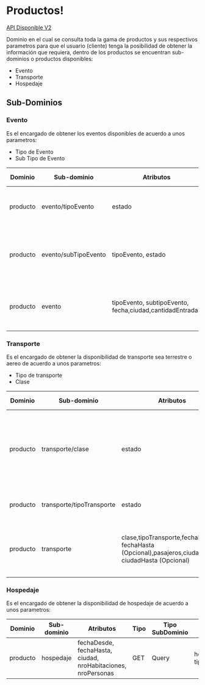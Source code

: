 # Productos!

[API Disponible V2](https://app.swaggerhub.com/apis/cepv2010/Producto/V2)

Dominio en el cual se consulta toda la gama de productos y sus respectivos parametros para que el usuario (cliente) tenga la posibilidad de obtener la información que requiera, dentro de los productos se encuentran sub-dominios o productos disponibles:

- Evento
- Transporte
- Hospedaje


## Sub-Dominios

### Evento

Es el encargado de obtener los eventos disponibles de acuerdo a unos parametros:

- Tipo de Evento
- Sub Tipo de Evento

| Dominio | Sub-dominio  | Atributos | Tipo | Tipo SubDominio | Respuesta | Estados | Descripción 
|--|--|--|--|--|--|--|--|
|  producto | evento/tipoEvento | estado | GET | Query | ElementosDto | 200,404 | Encargado de obtener los tipos de eventos disponibles
| producto | evento/subTipoEvento | tipoEvento, estado | GET | Query | ElementosDto | 200,404 | Encargado de obtener los subtipos de acuerdo al tipo de evento seleccionado
| producto | evento | tipoEvento, subtipoEvento, fecha,ciudad,cantidadEntradas | GET | Query | eventoDto | 200,204,404 | Encargado de obtener los resultados disponibles de eventos


### Transporte

Es el encargado de obtener la disponibilidad de transporte sea terrestre o aereo de acuerdo a unos parametros:

- Tipo de transporte
- Clase

| Dominio | Sub-dominio  | Atributos | Tipo | Tipo SubDominio | Respuesta | Estados | Descripción 
|--|--|--|--|--|--|--|--|
| producto | transporte/clase | estado | GET | Query | ElementosDto | 200, 404 |  Encargado de obtener las clase de transportes es decir si es clase economica, ejecutiva o primera clase
| producto | transporte/tipoTransporte | estado | GET | Query | ElementosDto | 200, 404 | Encargado de obtener los tipos de transportes 
| producto | transporte | clase,tipoTransporte,fechaDesde, fechaHasta (Opcional),pasajeros,ciudadDesde, ciudadHasta (Opcional) | GET | Query | TransporteDto | 200,204,404 | Encargado de obtener los resultados disonibles de transporte

### Hospedaje

Es el encargado de obtener la disponibilidad de hospedaje de acuerdo a unos parametros:

| Dominio | Sub-dominio  | Atributos | Tipo | Tipo SubDominio | Respuesta | Estados | Descripción 
|--|--|--|--|--|--|--|--|
| producto | hospedaje | fechaDesde, fechaHasta, ciudad, nroHabitaciones, nroPersonas | GET | Query | hospedajeDto-tipoHabitacionDto | 200,204,404 | Encargado de obtener los resultadosdisponibles de hospedaje
